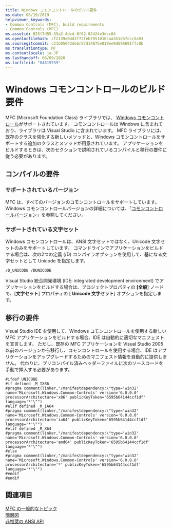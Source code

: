```yaml
---
title: Windows コモンコントロールのビルド要件
ms.date: 08/19/2019
helpviewer_keywords:
- Common Controls (MFC), build requirements
- Common Controls (MFC)
ms.assetid: 025f7d55-55a2-4dcd-8f62-02424e3dcc04
ms.openlocfilehash: cf2139e04d2f72feb7951010caa351d67ccc5a93
ms.sourcegitcommit: c21b05042debc97d14875e019ee9d698691ffc0b
ms.translationtype: MT
ms.contentlocale: ja-JP
ms.lasthandoff: 06/09/2020
ms.locfileid: "84619739"
---
```

# <a name="build-requirements-for-windows-common-controls"></a>Windows コモンコントロールのビルド要件

MFC (Microsoft Foundation Class) ライブラリでは、 [Windows コモンコントロール](/windows/win32/controls/common-controls-intro)がサポートされています。 コモンコントロールは Windows に含まれており、ライブラリは Visual Studio に含まれています。 MFC ライブラリには、既存のクラスを強化する新しいメソッドと、Windows コモンコントロールをサポートする追加のクラスとメソッドが用意されています。 アプリケーションをビルドするときは、次のセクションで説明されているコンパイルと移行の要件に従う必要があります。

## <a name="compilation-requirements"></a>コンパイルの要件

### <a name="supported-versions"></a>サポートされているバージョン

MFC は、すべてのバージョンのコモンコントロールをサポートしています。 Windows コモンコントロールバージョンの詳細については、「[コモンコントロールバージョン](/windows/win32/controls/common-control-versions)」を参照してください。

### <a name="supported-character-sets"></a>サポートされている文字セット

Windows コモンコントロールは、ANSI 文字セットではなく、Unicode 文字セットのみをサポートしています。 コマンドラインでアプリケーションをビルドする場合は、次の2つの定義 (/D) コンパイラオプションを使用して、基になる文字セットとして Unicode を指定します。

```
/D_UNICODE /DUNICODE
```

Visual Studio 統合開発環境 (IDE: integrated development environment) でアプリケーションをビルドする場合は、プロジェクトプロパティの **[全般**] ノードで、[**文字セット**] プロパティの [ **Unicode 文字セット**] オプションを指定します。

## <a name="migration-requirements"></a>移行の要件

Visual Studio IDE を使用して、Windows コモンコントロールを使用する新しい MFC アプリケーションをビルドする場合、IDE は自動的に適切なマニフェストを宣言します。 ただし、既存の MFC アプリケーションを Visual Studio 2005 以前のバージョンから移行し、コモンコントロールを使用する場合、IDE はアプリケーションをアップグレードするためのマニフェスト情報を自動的に提供しません。 代わりに、プリコンパイル済みヘッダーファイルに次のソースコードを手動で挿入する必要があります。

```
#ifdef UNICODE
#if defined _M_IX86
#pragma comment(linker,"/manifestdependency:\"type='win32' name='Microsoft.Windows.Common-Controls' version='6.0.0.0' processorArchitecture='x86' publicKeyToken='6595b64144ccf1df' language='*'\"")
#elif defined _M_IA64
#pragma comment(linker,"/manifestdependency:\"type='win32' name='Microsoft.Windows.Common-Controls' version='6.0.0.0' processorArchitecture='ia64' publicKeyToken='6595b64144ccf1df' language='*'\"")
#elif defined _M_X64
#pragma comment(linker,"/manifestdependency:\"type='win32' name='Microsoft.Windows.Common-Controls' version='6.0.0.0' processorArchitecture='amd64' publicKeyToken='6595b64144ccf1df' language='*'\"")
#else
#pragma comment(linker,"/manifestdependency:\"type='win32' name='Microsoft.Windows.Common-Controls' version='6.0.0.0' processorArchitecture='*' publicKeyToken='6595b64144ccf1df' language='*'\"")
#endif
#endif
```

## <a name="see-also"></a>関連項目

[MFC の一般的なトピック](general-mfc-topics.md)<br/>
[階層図](hierarchy-chart.md)<br/>
[非推奨の ANSI API](deprecated-ansi-apis.md)
